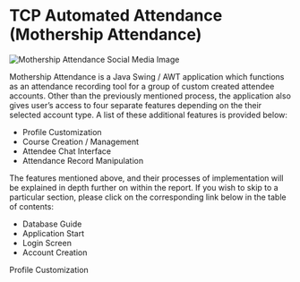 <!DOCTYPE html>
<html lang="en">

<head>
    <meta charset="UTF-8">
    <meta name="viewport" content="width=device-width, initial-scale=1.0">
    <!-- <link href="styles.css" rel="stylesheet"> -->
</head>

<body>
    <main>
        <h1>TCP Automated Attendance (Mothership Attendance)</h1>
        <img src="Screenshots/Social_Media_Image.jpg" alt="Mothership Attendance Social Media Image">
        <p>Mothership Attendance is a Java Swing / AWT application which functions as an attendance recording tool for a group of custom created attendee accounts. Other than the previously mentioned process, the application also gives user’s access to four separate features depending on the their selected account type. A list of these additional features is provided below:</p>
        <ul class="app_feature">
            <li><a src="#ProfileCustomization">Profile Customization</a></li>
            <li><a src="#CourseCreationManagement">Course Creation / Management</a></li>
            <li><a src="#AttendeeChatInterface">Attendee Chat Interface</a></li>
            <li><a src="#AttendanceRecordManipulation">Attendance Record Manipulation</a></li>
        </ul>
        <p>The features mentioned above, and their processes of implementation will be explained in depth further on within the report. If you wish to skip to a particular section, please click on the corresponding link below in the table of contents:</p>
        <ul class="app_section">
            <li><a src="#Database-Guide">Database Guide</a></li>
            <li><a src="#Application-Start">Application Start</a></li>
            <li><a src="#Login-Screen">Login Screen</a></li>
            <li><a src="#Account-Creation">Account Creation</a></li>
        </ul>
        <div id="ProfileCustomization">Profile Customization</div>
    </main>
</body>
</html>
</html>
